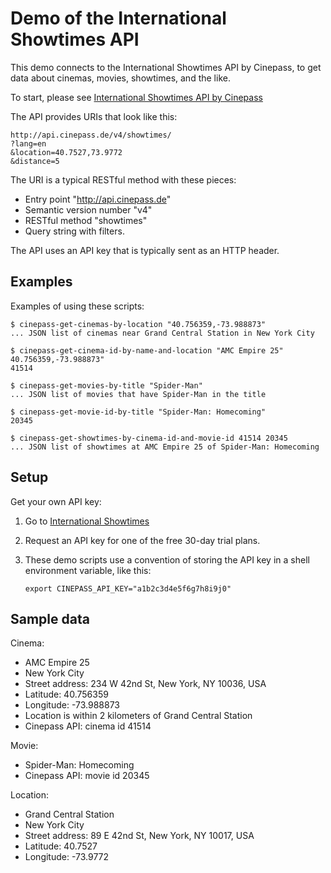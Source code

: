 # Demo of the International Showtimes API 

This demo connects to the International Showtimes API by Cinepass, to get data about cinemas, movies, showtimes, and the like.

To start, please see [International Showtimes API by Cinepass](https://api.cinepass.de/documentation/)

The API provides URIs that look like this:

    http://api.cinepass.de/v4/showtimes/
    ?lang=en
    &location=40.7527,73.9772
    &distance=5

The URI is a typical RESTful method with these pieces:

  * Entry point "http://api.cinepass.de"
  * Semantic version number "v4"
  * RESTful method "showtimes"
  * Query string with filters.

The API uses an API key that is typically sent as an HTTP header.


## Examples

Examples of using these scripts:

    $ cinepass-get-cinemas-by-location "40.756359,-73.988873"
    ... JSON list of cinemas near Grand Central Station in New York City

    $ cinepass-get-cinema-id-by-name-and-location "AMC Empire 25" 40.756359,-73.988873"
    41514

    $ cinepass-get-movies-by-title "Spider-Man"
    ... JSON list of movies that have Spider-Man in the title

    $ cinepass-get-movie-id-by-title "Spider-Man: Homecoming"
    20345

    $ cinepass-get-showtimes-by-cinema-id-and-movie-id 41514 20345
    ... JSON list of showtimes at AMC Empire 25 of Spider-Man: Homecoming


## Setup

Get your own API key:

  1. Go to [International Showtimes](http://internationalshowtimes.com)

  2. Request an API key for one of the free 30-day trial plans.

  3. These demo scripts use a convention of storing the API key in a shell environment variable, like this:

         export CINEPASS_API_KEY="a1b2c3d4e5f6g7h8i9j0" 


## Sample data

Cinema:

  * AMC Empire 25
  * New York City
  * Street address: 234 W 42nd St, New York, NY 10036, USA
  * Latitude: 40.756359
  * Longitude: -73.988873
  * Location is within 2 kilometers of Grand Central Station
  * Cinepass API: cinema id 41514

Movie:

  * Spider-Man: Homecoming
  * Cinepass API: movie id 20345

Location:

  * Grand Central Station
  * New York City
  * Street address: 89 E 42nd St, New York, NY 10017, USA
  * Latitude: 40.7527
  * Longitude: -73.9772

